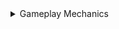 <details>
  
  <summary>Gameplay Mechanics</summary>
  &#10240;
  
#### [Better Access Point Hacking Netrunner Rewards](https://www.nexusmods.com/cyberpunk2077/mods/10355) by [rfuzzo](https://www.nexusmods.com/cyberpunk2077/users/16300749)

Adds netrunner specific temporary buffs to the player after successfully hacking an access point and completing levels of the minigame

- **+2 max RAM for 10 minutes** solving tier I
- **+2 max RAM for 10 minutes and +50% RAM recovery rate for 7.5 minutes** solving tier II
- **+20% Quickhack upload speed for 5 minutes** solving tier III

Rewards are additive

#### [Body Shield](https://www.nexusmods.com/cyberpunk2077/mods/10533) by [Seijax](https://www.nexusmods.com/cyberpunk2077/users/53009476)

Picking up a body will function as a shield for V giving an extra layer of protection against upcoming bullets

#### [Buttslinger Quickmelee](https://www.nexusmods.com/cyberpunk2077/mods/10556) by [Seijax](https://www.nexusmods.com/cyberpunk2077/users/53009476)

Your ranged quickmelee attack stun opens enemies to grabs and finishers
  
  &#10240;
  
</details>
